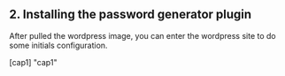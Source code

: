 ## 2. Installing the password generator plugin

After pulled the wordpress image, you can enter the wordpress site to do some initials configuration.

[cap1]  "cap1"




